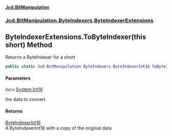 #### [Jcd.BitManipulation](index.md 'index')
### [Jcd.BitManipulation.ByteIndexers](Jcd.BitManipulation.ByteIndexers.md 'Jcd.BitManipulation.ByteIndexers').[ByteIndexerExtensions](Jcd.BitManipulation.ByteIndexers.ByteIndexerExtensions.md 'Jcd.BitManipulation.ByteIndexers.ByteIndexerExtensions')

## ByteIndexerExtensions.ToByteIndexer(this short) Method

Returns a ByteIndexer for a short

```csharp
public static Jcd.BitManipulation.ByteIndexers.ByteIndexerInt16 ToByteIndexer(this short data);
```
#### Parameters

<a name='Jcd.BitManipulation.ByteIndexers.ByteIndexerExtensions.ToByteIndexer(thisshort).data'></a>

`data` [System.Int16](https://docs.microsoft.com/en-us/dotnet/api/System.Int16 'System.Int16')

the data to convert

#### Returns
[ByteIndexerInt16](Jcd.BitManipulation.ByteIndexers.ByteIndexerInt16.md 'Jcd.BitManipulation.ByteIndexers.ByteIndexerInt16')  
A ByteIndexerInt16 with a copy of the original data